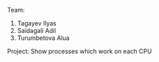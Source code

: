 Team: 
1. Tagayev Ilyas
2. Saidagali Adil
3. Turumbetova Alua

Project: Show processes which work on each CPU
